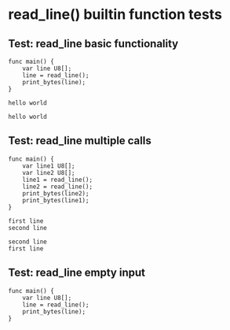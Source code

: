 # read_line() builtin function tests

## Test: read_line basic functionality
```zong-program
func main() {
    var line U8[];
    line = read_line();
    print_bytes(line);
}
```
```input
hello world

```
```execute
hello world
```

## Test: read_line multiple calls
```zong-program
func main() {
    var line1 U8[];
    var line2 U8[];
    line1 = read_line();
    line2 = read_line();
    print_bytes(line2);
    print_bytes(line1);
}
```
```input
first line
second line
```
```execute
second line
first line
```

## Test: read_line empty input
```zong-program
func main() {
    var line U8[];
    line = read_line();
    print_bytes(line);
}
```
```input
```
```execute
```

